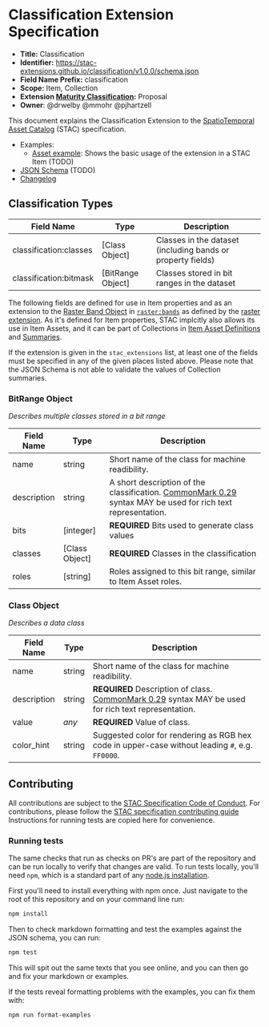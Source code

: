 # Classification Extension Specification

- **Title:** Classification
- **Identifier:** <https://stac-extensions.github.io/classification/v1.0.0/schema.json>
- **Field Name Prefix:** classification
- **Scope:** Item, Collection
- **Extension [Maturity Classification](https://github.com/radiantearth/stac-spec/tree/master/extensions/README.md#extension-maturity):** Proposal
- **Owner**: @drwelby @mmohr @pjhartzell 

This document explains the Classification Extension to the [SpatioTemporal Asset Catalog](https://github.com/radiantearth/stac-spec) (STAC) specification.

- Examples:
  - [Asset example](examples/asset-single-band.json): Shows the basic usage of the extension in a STAC Item (TODO)
- [JSON Schema](json-schema/schema.json) (TODO)
- [Changelog](./CHANGELOG.md)

## Classification Types

| Field Name              | Type               | Description |
| ----------------------- | ------------------ | ----------- |
| classification:classes  | \[Class Object]    | Classes in the dataset (including bands or property fields) |
| classification:bitmask  | \[BitRange Object] | Classes stored in bit ranges in the dataset |

The following fields are defined for use in Item properties and as an extension
to the [Raster Band Object](https://github.com/stac-extensions/raster#raster-band-object)
in [`raster:bands`](https://github.com/stac-extensions/raster#item-asset-fields)
as defined by the [raster extension](https://github.com/stac-extensions/raster).
As it's defined for Item properties, STAC implcitly also allows its use in Item Assets, 
and it can be part of Collections in [Item Asset Definitions](https://github.com/stac-extensions/item-assets)
and [Summaries](https://github.com/radiantearth/stac-spec/blob/master/collection-spec/collection-spec.md#summaries).

If the extension is given in the `stac_extensions` list, at least one of the fields must be specified in any of the given places listed above.
Please note that the JSON Schema is not able to validate the values of Collection summaries.

### BitRange Object

*Describes multiple classes stored in a bit range*

| Field Name      | Type             | Description |
| --------------- | ---------------- | ----------- |
| name            | string           | Short name of the class for machine readibility. |
| description     | string           | A short description of the classification. [CommonMark 0.29](https://commonmark.org/) syntax MAY be used for rich text representation. |
| bits            | \[integer]       | **REQUIRED** Bits used to generate class values |
| classes         | \[Class Object]  | **REQUIRED** Classes in the classification |
| roles           | \[string]        | Roles assigned to this bit range, similar to Item Asset roles. |

### Class Object

*Describes a data class*

| Field Name     | Type   | Description |
| -------------- | ------ | ----------- |
| name           | string | Short name of the class for machine readibility. |
| description    | string | **REQUIRED** Description of class. [CommonMark 0.29](https://commonmark.org/) syntax MAY be used for rich text representation. |
| value          | *any*  | **REQUIRED** Value of class. |
| color_hint     | string | Suggested color for rendering as RGB hex code in upper-case without leading `#`, e.g. `FF0000`. |

## Contributing

All contributions are subject to the
[STAC Specification Code of Conduct](https://github.com/radiantearth/stac-spec/blob/master/CODE_OF_CONDUCT.md).
For contributions, please follow the
[STAC specification contributing guide](https://github.com/radiantearth/stac-spec/blob/master/CONTRIBUTING.md) Instructions
for running tests are copied here for convenience.

### Running tests

The same checks that run as checks on PR's are part of the repository and can be run locally to verify that changes are valid. 
To run tests locally, you'll need `npm`, which is a standard part of any [node.js installation](https://nodejs.org/en/download/).

First you'll need to install everything with npm once. Just navigate to the root of this repository and on 
your command line run:
```bash
npm install
```

Then to check markdown formatting and test the examples against the JSON schema, you can run:
```bash
npm test
```

This will spit out the same texts that you see online, and you can then go and fix your markdown or examples.

If the tests reveal formatting problems with the examples, you can fix them with:
```bash
npm run format-examples
```
